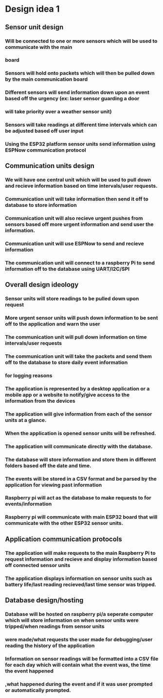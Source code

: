 # Design idea 1

## Sensor unit design
### Will be connected to one or more sensors which will be used to communicate with the main
### board
###
### Sensors will hold onto packets which will then be pulled down by the main communication board
### 
### Different sensors will send information down upon an event based off the urgency (ex: laser sensor guarding a door
### will take priority over a weather sensor unit)
###
### Sensors will take readings at different time intervals which can be adjusted based off user input
###
### Using the ESP32 platform sensor units send information using ESPNow communication protocol
###
### 
## Communication units design
### We will have one central unit which will be used to pull down and recieve information based on time intervals/user requests.
### 
### Communication unit will take information then send it off to database to store information
### 
### Communication unit will also recieve urgent pushes from sensors based off more urgent information and send user the information.
### 
### Communication unit will use ESPNow to send and recieve information
### 
### The communication unit will connect to a raspberry Pi to send information off to the database using UART/I2C/SPI
## Overall design ideology
### Sensor units will store readings to be pulled down upon request
### More urgent sensor units will push down information to be sent off to the application and warn the user
###
### The communication unit will pull down information on time intervals/user requests
### The communication unit will take the packets and send them off to the database to store daily event information
### for logging reasons
### 
### The application is represented by a desktop application or a mobile app or a website to notify/give access to the information from the devices
### The application will give information from each of the sensor units at a glance. 
### When the application is opened sensor units will be refreshed.
### The application will communicate directly with the database.
###
### The database will store information and store them in different folders based off the date and time.
### The events will be stored in a CSV format and be parsed by the application for viewing past information
### 
### Raspberry pi will act as the database to make requests to for events/information
### Raspberry pi will communicate with main ESP32 board that will communicate with the other ESP32 sensor units.
## Application communication protocols
### The application will make requests to the main Raspberry Pi to request information and recieve and display information based off connected sensor units
### 
### The application displays information on sensor units such as battery life/last reading recieved/last time sensor was tripped.
## Database design/hosting
### Database will be hosted on raspberry pi/a seperate computer which will store information on when sensor units were tripped/when readings from sensor units 
### were made/what requests the user made for debugging/user reading the history of the application
### 
### Information on sensor readings will be formatted into a CSV file for each day which will contain what the event was, the time the event happened
### ,what happened during the event and if it was user prompted or automatically prompted.

